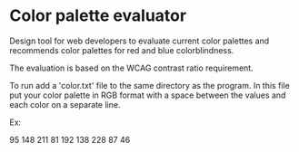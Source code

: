 # Color palette evaluator

Design tool for web developers to evaluate current color palettes and recommends color palettes for red and blue colorblindness.

The evaluation is based on the WCAG contrast ratio requirement.

To run add a 'color.txt' file to the same directory as the program.
In this file put your color palette in RGB format with a space between the values and each color on a separate line.

Ex:

95 148 211
81 192 138
228 87 46
